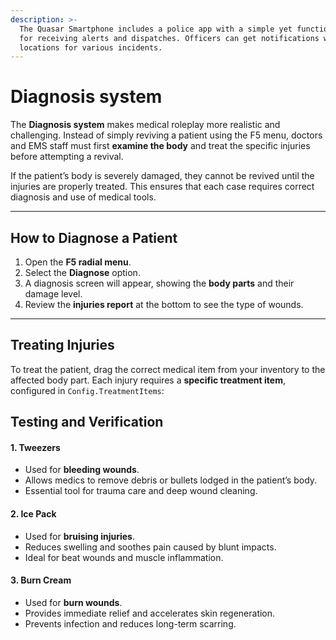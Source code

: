 ```yaml
---
description: >-
  The Quasar Smartphone includes a police app with a simple yet functional MDT
  for receiving alerts and dispatches. Officers can get notifications with
  locations for various incidents.
---
```


# Diagnosis system

The **Diagnosis system** makes medical roleplay more realistic and challenging. Instead of simply reviving a patient using the F5 menu, doctors and EMS staff must first **examine the body** and treat the specific injuries before attempting a revival.

If the patient’s body is severely damaged, they cannot be revived until the injuries are properly treated. This ensures that each case requires correct diagnosis and use of medical tools.

***

## How to Diagnose a Patient

1. Open the **F5 radial menu**.
2. Select the **Diagnose** option.
3. A diagnosis screen will appear, showing the **body parts** and their damage level.
4. Review the **injuries report** at the bottom to see the type of wounds.

***

## Treating Injuries

To treat the patient, drag the correct medical item from your inventory to the affected body part. Each injury requires a **specific treatment item**, configured in `Config.TreatmentItems`:

## **Testing and Verification**

#### **1. Tweezers**

* Used for **bleeding wounds**.
* Allows medics to remove debris or bullets lodged in the patient’s body.
* Essential tool for trauma care and deep wound cleaning.

#### **2. Ice Pack**

* Used for **bruising injuries**.
* Reduces swelling and soothes pain caused by blunt impacts.
* Ideal for beat wounds and muscle inflammation.

#### **3. Burn Cream**

* Used for **burn wounds**.
* Provides immediate relief and accelerates skin regeneration.
* Prevents infection and reduces long-term scarring.
